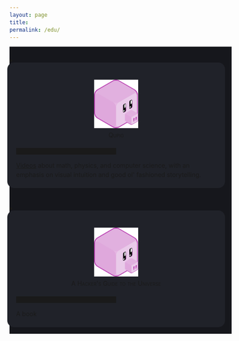 ```yaml
---
layout: page
title:
permalink: /edu/
---
```


<div style="background-color: #16171c ; padding: 20px 20px 20px 0px; border: 0px solid
grey; line-height:1.5">
<details>
  <summary>
<div style="background-color: #202229 ; padding: 20px; margin:-5px; border: 0px solid
grey; line-height:1.5; border-radius: 15px">
<figure>
    <div style="text-align:center; padding: 5px"><img src
    ="/img/logos/qpig.svg" width="100px"/><br>
<span style="font-variant: small-caps">Qupig</span>
	</div>
	</figure>
	<hr style="width:50%;height:15px">
	<a href="https://www.youtube.com/channel/UCgXmsPMfVPOEpuyrX76zWyQ">Videos</a>
	about math, physics, and computer science, with an emphasis on
	visual intuition and good ol' fashioned storytelling.
</div>
  </summary>
  <p>
Details coming soon.
  </p>
</details>
</div>

<div style="background-color: #16171c ; padding: 20px 20px 20px 0px; border: 0px solid
grey; line-height:1.5">
<details>
  <summary>
<div style="background-color: #202229 ; padding: 20px; margin:-5px; border: 0px solid
grey; line-height:1.5; border-radius: 15px">
<figure>
    <div style="text-align:center; padding: 5px"><img src
    ="/img/logos/qpig.svg" width="100px"/><br>
<span style="font-variant: small-caps">A Hacker's Guide to the Universe</span>
	</div>
	</figure>
	<hr style="width:50%;height:15px">
A book
</div>
  </summary>
  <p>
Details coming soon.
  </p>
</details>
</div>
